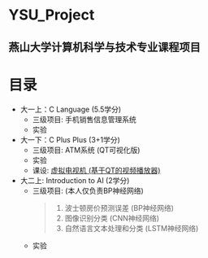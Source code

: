 # YSU_Project
燕山大学计算机科学与技术专业课程项目
---
# 目录

- 大一上：C Language (5.5学分)
    - 三级项目: 手机销售信息管理系统
    - 实验
- 大一下：C Plus Plus (3+1学分)
    - 三级项目: ATM系统 (QT可视化版)
    - 实验
    - 课设: [虚拟电视机 (基于QT的视频播放器)](https://github.com/LeeJc02/Qt_Player)
- 大二上: Introduction to AI (2学分)
    - 三级项目: (本人仅负责BP神经网络)
      > 1. 波士顿房价预测误差 (BP神经网络)
      > 2. 图像识别分类 (CNN神经网络)
      > 3. 自然语言文本处理和分类 (LSTM神经网络)
    - 实验 
